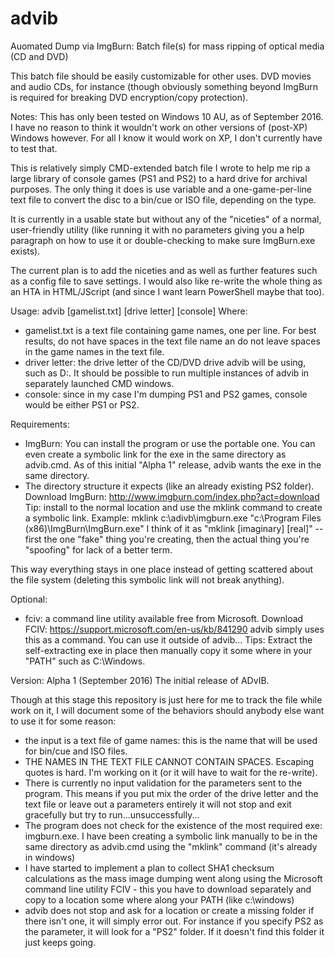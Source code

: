 # advib
Auomated Dump via ImgBurn: Batch file(s) for mass ripping of optical media
(CD and DVD)

This batch file should be easily customizable for other uses. DVD movies and
audio CDs, for instance (though obviously something beyond ImgBurn is required
  for breaking DVD encryption/copy protection).

Notes: This has only been tested on Windows 10 AU, as of September 2016. I have
no reason to think it wouldn't work on other versions of (post-XP) Windows
however.
For all I know it would work on XP, I don't currently have to test that.

This is relatively simply CMD-extended batch file I wrote to help me rip a
large library of console games (PS1 and PS2)
to a hard drive for archival purposes. The only thing it does is use variable
and a one-game-per-line text file to convert
the disc to a bin/cue or ISO file, depending on the type.

It is currently in a usable state but without any of the "niceties" of a
normal, user-friendly utility (like running it with
no parameters giving you a help paragraph on how to use it or double-checking
to make sure ImgBurn.exe exists).

The current plan is to add the niceties and as well as further features such
as a config file to save settings. I would also like
re-write the whole thing as an HTA in HTML/JScript (and since I want learn
PowerShell maybe that too).

Usage:
advib [gamelist.txt] [drive letter] [console]
Where:
- gamelist.txt is a text file containing game names, one per line. For best results,
do not have spaces in the text file name an do not leave spaces in the game names
in the text file.
- driver letter: the drive letter of the CD/DVD drive advib will be using,
such as D:. It should be possible to run multiple instances of advib in
separately launched CMD windows.
- console: since in my case I'm dumping PS1 and PS2 games, console would be
either PS1 or PS2.

Requirements:
- ImgBurn: You can install the program or use the portable one. You can even
create a symbolic link for the exe in the same directory as advib.cmd. As of
this initial "Alpha 1" release, advib wants the exe in the same directory.
- The directory structure it expects (like an already existing PS2 folder).
Download ImgBurn:
http://www.imgburn.com/index.php?act=download
Tip: install to the normal location and use the mklink command to create a
symbolic link.
Example:
mklink c:\adivb\imgburn.exe "c:\Program Files (x86)\ImgBurn\ImgBurn.exe"
I think of it as "mklink [imaginary] [real]" -- first the one "fake" thing
you're creating, then the actual thing you're "spoofing" for lack of a better
term.

This way everything stays in one place instead of getting scattered about the
file system (deleting this symbolic link will not break anything).

Optional:
- fciv: a command line utility available free from Microsoft.
Download FCIV:
https://support.microsoft.com/en-us/kb/841290
advib simply uses this as a command. You can use it outside of advib...
Tips: Extract the self-extracting exe in place then manually copy it some where
in your "PATH" such as C:\Windows.

Version: Alpha 1 (September 2016)
The initial release of ADvIB.

Though at this stage this repository is just here for me to track the file while
work on it, I will document some of the behaviors should anybody else want to
use it for some reason:
- the input is a text file of game names: this is the name that will be used
for bin/cue and ISO files.
- THE NAMES IN THE TEXT FILE CANNOT CONTAIN SPACES. Escaping quotes is hard.
I'm working on it (or it will have to wait for the re-write).
- There is currently no input validation for the parameters sent to the program.
This means if you put mix the order of the drive letter and the text file or
leave out a parameters entirely it will not stop and exit gracefully but try
to run...unsuccessfully...
- The program does not check for the existence of the most required exe:
imgburn.exe. I have been creating a symbolic link manually to be in the same
directory as advib.cmd using the "mklink" command (it's already in windows)
- I have started to implement a plan to collect SHA1 checksum calculations as
the mass image dumping went along using the Microsoft command line utility
FCIV - this you have to download separately and copy to a location some where
along your PATH (like c:\windows)
- advib does not stop and ask for a location or create a missing folder if there
isn't one, it will simply error out. For instance if you specify PS2 as the
parameter,
it will look for a "PS2" folder. If it doesn't find this folder it just keeps
going.
